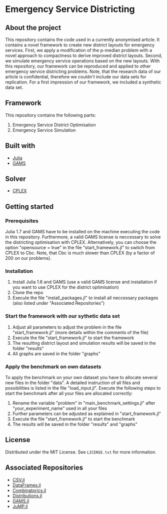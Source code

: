 # Emergency Service Districting
## About the project
This repository contains the code used in a currently anonymised article. It contains a novel framework to create new district layouts for emergency services. First, we apply a modification of the p-median problem with a novel approach to compactness to derive improved district layouts. Second, we simulate emergency service operations based on the new layouts. With this repository, our framework can be reproduced and applied to other emergency service districting problems. Note, that the research data of our article is confidential, therefore we couldn't include our data sets for replication. For a first impression of our framework, we included a synthetic data set.

## Framework
This repository contains the following parts:
1. Emergency Service District Optimisation
2. Emergency Service Simulation

## Built with
* [Julia](https://github.com/JuliaLang)
* [GAMS](https://www.gams.com)

## Solver
* [CPLEX](https://www.ibm.com/analytics/cplex-optimizer)

## Getting started
### Prerequisites
Julia 1.7 and GAMS have to be installed on the machine executing the code in this repository. Furthermore, a valid GAMS license is neccessary to solve the districting optimisation with CPLEX. Alternatively, you can choose the option "opensource = true" in the file "start_framework.jl" to switch from CPLEX to Cbc. Note, that Cbc is much slower than CPLEX (by a factor of 200 on our problems).

### Installation
1. Install Julia 1.6 and GAMS (use a valid GAMS license and installation if you want to use CPLEX for the district optimisation)
1. Clone the repo
2. Execute the file "install_packages.jl" to install all neccessary packages (also listed under "Associated Repositories")

### Start the framework with our sythetic data set
1. Adjust all parameters to adjust the problem in the file "start_framework.jl" (more details within the comments of the file)
2. Execute the file "start_framework.jl" to start the framework
3. The resulting district layout and simulation results will be saved in the folder "results"
4. All graphs are saved in the folder "graphs"

### Apply the benchmark on own datasets
To apply the benchmark on your own dataset you have to allocate several new files in the folder "data". A detailed instruction of all files and possibilities is listed in the file "load_input.jl". Execute the following steps to start the benchmark after all your files are allocated correctly:
1. Rename the variable "problem" in "main_benchmark_settings.jl" after "your_experiment_name" used in all your files
2. Further parameters can be adjusted as explained in "start_framework.jl"
3. Execute the file "start_framework.jl" to start the benchmark
4. The results will be saved in the folder "results" and "graphs"

## License
Distributed under the MIT License. See `LICENSE.txt` for more information.

## Associated Repositories
* [CSV.jl](https://github.com/JuliaData/CSV.jl)
* [DataFrames.jl](https://github.com/JuliaData/DataFrames.jl)
* [Combinatorics.jl](https://github.com/JuliaMath/Combinatorics.jl)
* [Distributions.jl](https://github.com/JuliaStats/Distributions.jl)
* [GAMS.jl](https://github.com/JuliaMath/Combinatorics.jl)
* [JuMP.jl](https://github.com/jump-dev/JuMP.jl)